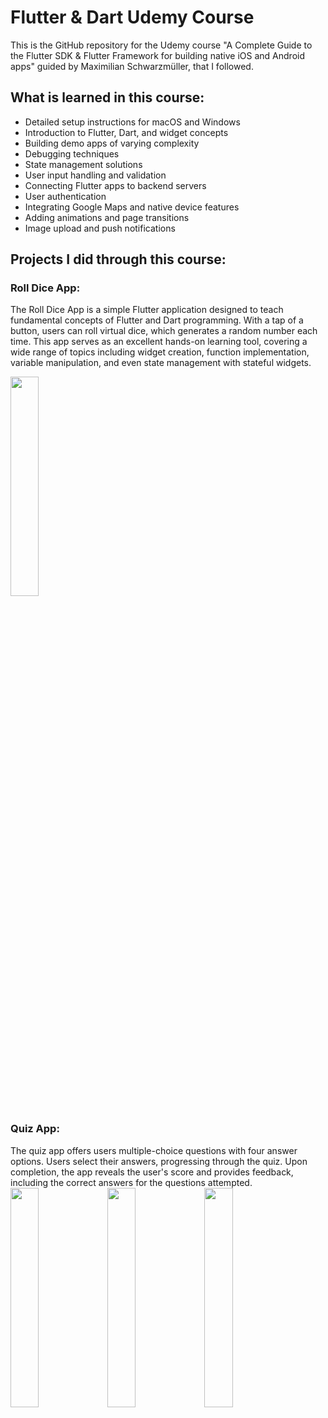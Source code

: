 # Flutter & Dart Udemy Course 

This is the GitHub repository for the Udemy course "A Complete Guide to the Flutter SDK & Flutter Framework for building native iOS and Android apps" guided by Maximilian Schwarzmüller, that I followed.

## What is learned in this course:
- Detailed setup instructions for macOS and Windows
- Introduction to Flutter, Dart, and widget concepts
- Building demo apps of varying complexity
- Debugging techniques
- State management solutions
- User input handling and validation
- Connecting Flutter apps to backend servers
- User authentication
- Integrating Google Maps and native device features
- Adding animations and page transitions
- Image upload and push notifications

## Projects I did through this course:

### Roll Dice App: 
The Roll Dice App is a simple Flutter application designed to teach fundamental concepts of Flutter and Dart programming. With a tap of a button, users can roll virtual dice, which generates a random number each time.
This app serves as an excellent hands-on learning tool, covering a wide range of topics including widget creation, function implementation, variable manipulation, and even state management with stateful widgets.

<img src="https://github.com/anna02272/Flutter-Udemy/assets/96575598/611ddcbd-b925-4621-905d-59cf9b365f4e" width="30%"> 

### Quiz App:
The quiz app offers users multiple-choice questions with four answer options. Users select their answers, progressing through the quiz. Upon completion, the app reveals the user's score and provides feedback, including the correct answers for the questions attempted.
<img src="https://github.com/anna02272/Flutter-Udemy/assets/96575598/07ec4f61-67e6-4d1f-a0f4-77cd20afd53e" width="30%"> 
<img src="https://github.com/anna02272/Flutter-Udemy/assets/96575598/7ae2d83a-e09d-4ca3-82c5-e77231169992" width="30%"> 
<img src="https://github.com/anna02272/Flutter-Udemy/assets/96575598/bc228cc7-515e-4988-93ee-b0d927a6cc9b" width="30%"> 
